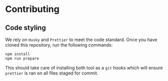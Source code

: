 # Contributing

## Code styling

We rely on `Husky` and `Prettier` to meet the code standard. Once you have cloned this repository, run the following commands:

```shell
npm install
npm run prepare
```

This should take care of installing both tool as a `git` hooks which will ensure `prettier` is ran on all files staged for commit.
